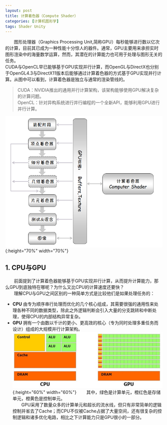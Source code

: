 ```yaml
---
layout: post
title: 计算着色器（Compute Shader）
categories: [计算机图形学]
tags: Shader Unity
---
```


　　图形处理器（Graphics Processing Unit,简称GPU）每秒能够进行数以亿次的计算，目前其已成为一种性能十分惊人的器件。通常，GPU主要用来承担实时图形渲染中的海量数学运算，然而，其潜在的计算能力也可用于处理与图形无关的任务。   
CUDA与OpenCL早已能够基于GPU实现并行计算，而OpenGL与DirectX也分别于OpenGL4.3与DirectX11版本后能够通过计算着色器的方式基于GPU实现并行计算。从图中可以看到，计算着色器是独立与通常的渲染管线的。

>CUDA：NVIDIA推出的通用并行计算架构，该架构能够使用GPU解决复杂的计算问题。    
>OpenCL：针对异构系统进行并行编程的一个全新API，能够利用GPU进行并行计算。

![渲染管线](\images\posts\2018\0228\pipeline.png){:height="70%" width="70%"}  

## 1. CPU与GPU
　　前面提到了计算着色器能够基于GPU实现并行计算，从而提升计算能力，那么GPU到底独特在哪呢？为什么又比CPU的计算速度还要快？    
　　理解CPU与GPU之间区别的一种简单方式是比较他们是如果处理任务的：
- **CPU** 由专为顺序串行处理而优化的几个核心组成，其需要很强的通用性来处理各种不同的数据类型，除此之外逻辑判断会引入大量的分支跳转和中断处理，使得CPU的内部结构异常复杂。
- **GPU** 拥有一个由数以千计的更小、更高效的核心（专为同时处理多重任务而设计）组成的大规模并行计算架构。
![CPU与GPU结构对比图](\images\posts\2018\0228\compare.jpg){:height="60%" width="60%"} 
　　其中，绿色是计算单元，橙红色是存储单元，橙黄色是控制单元。   
　　GPU采用了数量众多的计算单元和超长的流水线，但只有非常简单的逻辑控制并省去了Cache；而CPU不仅被Cache占据了大量空间，还有很复杂的控制逻辑和诸多优化电路，相比之下计算能力只是GPU很小的一部分。 
